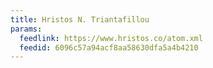```yaml
---
title: Hristos N. Triantafillou
params:
  feedlink: https://www.hristos.co/atom.xml
  feedid: 6096c57a94acf8aa58630dfa5a4b4210
---
```

